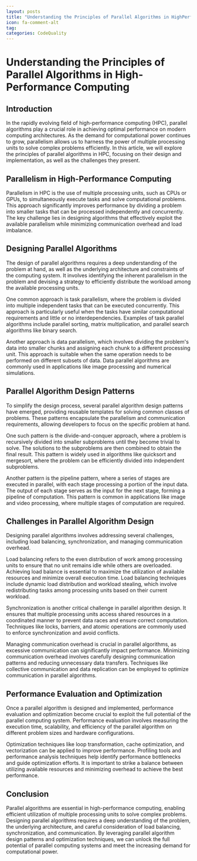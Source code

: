 ```yaml
---
layout: posts
title: "Understanding the Principles of Parallel Algorithms in HighPerformance Computing"
icon: fa-comment-alt
tag:      
categories: CodeQuality
---
```



# Understanding the Principles of Parallel Algorithms in High-Performance Computing

## Introduction

In the rapidly evolving field of high-performance computing (HPC), parallel algorithms play a crucial role in achieving optimal performance on modern computing architectures. As the demand for computational power continues to grow, parallelism allows us to harness the power of multiple processing units to solve complex problems efficiently. In this article, we will explore the principles of parallel algorithms in HPC, focusing on their design and implementation, as well as the challenges they present.

## Parallelism in High-Performance Computing

Parallelism in HPC is the use of multiple processing units, such as CPUs or GPUs, to simultaneously execute tasks and solve computational problems. This approach significantly improves performance by dividing a problem into smaller tasks that can be processed independently and concurrently. The key challenge lies in designing algorithms that effectively exploit the available parallelism while minimizing communication overhead and load imbalance.

## Designing Parallel Algorithms

The design of parallel algorithms requires a deep understanding of the problem at hand, as well as the underlying architecture and constraints of the computing system. It involves identifying the inherent parallelism in the problem and devising a strategy to efficiently distribute the workload among the available processing units.

One common approach is task parallelism, where the problem is divided into multiple independent tasks that can be executed concurrently. This approach is particularly useful when the tasks have similar computational requirements and little or no interdependencies. Examples of task parallel algorithms include parallel sorting, matrix multiplication, and parallel search algorithms like binary search.

Another approach is data parallelism, which involves dividing the problem's data into smaller chunks and assigning each chunk to a different processing unit. This approach is suitable when the same operation needs to be performed on different subsets of data. Data parallel algorithms are commonly used in applications like image processing and numerical simulations.

## Parallel Algorithm Design Patterns

To simplify the design process, several parallel algorithm design patterns have emerged, providing reusable templates for solving common classes of problems. These patterns encapsulate the parallelism and communication requirements, allowing developers to focus on the specific problem at hand.

One such pattern is the divide-and-conquer approach, where a problem is recursively divided into smaller subproblems until they become trivial to solve. The solutions to the subproblems are then combined to obtain the final result. This pattern is widely used in algorithms like quicksort and mergesort, where the problem can be efficiently divided into independent subproblems.

Another pattern is the pipeline pattern, where a series of stages are executed in parallel, with each stage processing a portion of the input data. The output of each stage serves as the input for the next stage, forming a pipeline of computation. This pattern is common in applications like image and video processing, where multiple stages of computation are required.

## Challenges in Parallel Algorithm Design

Designing parallel algorithms involves addressing several challenges, including load balancing, synchronization, and managing communication overhead.

Load balancing refers to the even distribution of work among processing units to ensure that no unit remains idle while others are overloaded. Achieving load balance is essential to maximize the utilization of available resources and minimize overall execution time. Load balancing techniques include dynamic load distribution and workload stealing, which involve redistributing tasks among processing units based on their current workload.

Synchronization is another critical challenge in parallel algorithm design. It ensures that multiple processing units access shared resources in a coordinated manner to prevent data races and ensure correct computation. Techniques like locks, barriers, and atomic operations are commonly used to enforce synchronization and avoid conflicts.

Managing communication overhead is crucial in parallel algorithms, as excessive communication can significantly impact performance. Minimizing communication overhead involves carefully designing communication patterns and reducing unnecessary data transfers. Techniques like collective communication and data replication can be employed to optimize communication in parallel algorithms.

## Performance Evaluation and Optimization

Once a parallel algorithm is designed and implemented, performance evaluation and optimization become crucial to exploit the full potential of the parallel computing system. Performance evaluation involves measuring the execution time, scalability, and efficiency of the parallel algorithm on different problem sizes and hardware configurations.

Optimization techniques like loop transformation, cache optimization, and vectorization can be applied to improve performance. Profiling tools and performance analysis techniques help identify performance bottlenecks and guide optimization efforts. It is important to strike a balance between utilizing available resources and minimizing overhead to achieve the best performance.

## Conclusion

Parallel algorithms are essential in high-performance computing, enabling efficient utilization of multiple processing units to solve complex problems. Designing parallel algorithms requires a deep understanding of the problem, the underlying architecture, and careful consideration of load balancing, synchronization, and communication. By leveraging parallel algorithm design patterns and optimization techniques, we can unlock the full potential of parallel computing systems and meet the increasing demand for computational power.